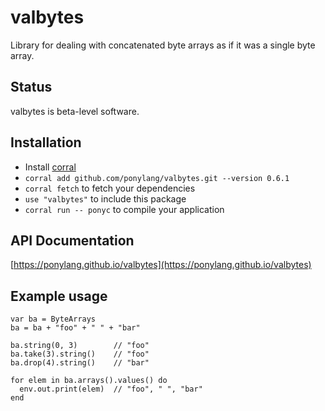 # valbytes

Library for dealing with concatenated byte arrays as if it was a single byte array.

## Status

valbytes is beta-level software.

## Installation

* Install [corral](https://github.com/ponylang/corral)
* `corral add github.com/ponylang/valbytes.git --version 0.6.1`
* `corral fetch` to fetch your dependencies
* `use "valbytes"` to include this package
* `corral run -- ponyc` to compile your application

## API Documentation

[https://ponylang.github.io/valbytes](https://ponylang.github.io/valbytes)

## Example usage

```pony
var ba = ByteArrays
ba = ba + "foo" + " " + "bar"

ba.string(0, 3)        // "foo"
ba.take(3).string()    // "foo"
ba.drop(4).string()    // "bar"

for elem in ba.arrays().values() do
  env.out.print(elem)  // "foo", " ", "bar"
end
```
